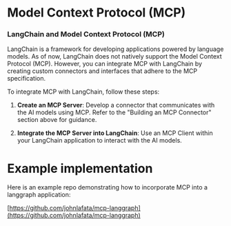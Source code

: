 # Model Context Protocol (MCP)

### LangChain and Model Context Protocol (MCP)

LangChain is a framework for developing applications powered by language models. As of now, LangChain does not natively support the Model Context Protocol (MCP). However, you can integrate MCP with LangChain by creating custom connectors and interfaces that adhere to the MCP specification.

To integrate MCP with LangChain, follow these steps:

1. **Create an MCP Server**: Develop a connector that communicates with the AI models using MCP. Refer to the "Building an MCP Connector" section above for guidance.

2. **Integrate the MCP Server into LangChain**: Use an MCP Client within your LangChain application to interact with the AI models.


# Example implementation 

Here is an example repo demonstrating how to incorporate MCP into a langgraph application:

[https://github.com/johnlafata/mcp-langgraph](https://github.com/johnlafata/mcp-langgraph)